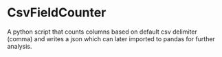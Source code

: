 # CsvFieldCounter
A python script that counts columns based on default csv delimiter (comma) and writes a json which can later imported to pandas for further analysis.
